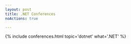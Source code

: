 ```yaml
---
layout: post
title: .NET Conferences 
noActions: true

---
```


{% include conferences.html topic='dotnet' what='.NET' %}
